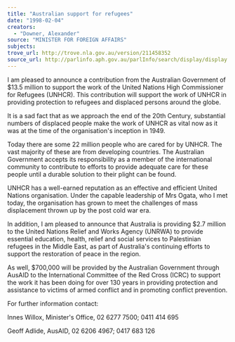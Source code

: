 ```yaml
---
title: "Australian support for refugees"
date: "1998-02-04"
creators:
  - "Downer, Alexander"
source: "MINISTER FOR FOREIGN AFFAIRS"
subjects:
trove_url: http://trove.nla.gov.au/version/211458352
source_url: http://parlinfo.aph.gov.au/parlInfo/search/display/display.w3p;query=Id%3A%22media/pressrel/0OQ30%22
---
```




I am pleased to announce a contribution from the Australian Government of
$13.5 million to support the work of the United Nations High Commissioner
for Refugees (UNHCR). This contribution will support the work of UNHCR in
providing protection to refugees and displaced persons around the
globe.

 It is a sad fact that as we approach the end of the 20th
Century, substantial numbers of displaced people make the work of UNHCR as
vital now as it was at the time of the organisation's inception in
1949.

 Today there are some 22 million people who are cared for
by UNHCR. The vast majority of these are from developing countries. The
Australian Government accepts its responsibility as a member of the
international community to contribute to efforts to provide adequate care
for these people until a durable solution to their plight can be
found.

 UNHCR has a well-earned reputation as an effective and
efficient United Nations organisation. Under the capable leadership of Mrs
Ogata, who I met today, the organisation has grown to meet the challenges of
mass displacement thrown up by the post cold war era.

 In
addition, I am pleased to announce that Australia is providing $2.7 million
to the United Nations Relief and Works Agency (UNRWA) to provide essential
education, health, relief and social services to Palestinian refugees in the
Middle East, as part of Australia's continuing efforts to support the
restoration of peace in the region.

 As well, $700,000 will be
provided by the Australian Government through AusAID to the International
Committee of the Red Cross (ICRC) to support the work it has been doing for
over 130 years in providing protection and assistance to victims of armed
conflict and in promoting conflict prevention.

 For further
information contact: 

 Innes Willox, Minister's Office, 02 6277 7500;
0411 414 695 

 Geoff Adlide, AusAID, 02 6206 4967; 0417 683 126 

